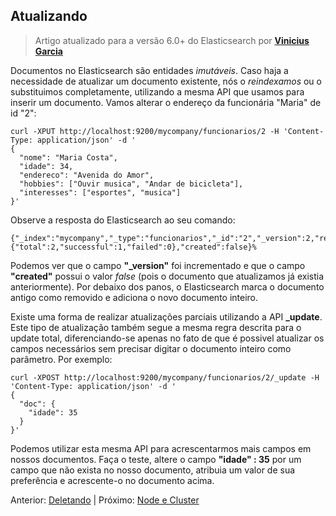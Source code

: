 ## Atualizando

> Artigo atualizado para a versão 6.0+ do Elasticsearch por __[Vinicius Garcia](https://github.com/vinicius3w)__

Documentos no Elasticsearch são entidades _imutáveis_. Caso haja a necessidade de atualizar um documento existente, nós o _reindexamos_ ou o substituimos completamente, utilizando a mesma API que usamos para inserir um documento. Vamos alterar o endereço da funcionária "Maria" de id "2":

```
curl -XPUT http://localhost:9200/mycompany/funcionarios/2 -H 'Content-Type: application/json' -d '
{
  "nome": "Maria Costa",
  "idade": 34,
  "endereco": "Avenida do Amor",
  "hobbies": ["Ouvir musica", "Andar de bicicleta"],
  "interesses": ["esportes", "musica"]
}'
```

Observe a resposta do Elasticsearch ao seu comando:

```
{"_index":"mycompany","_type":"funcionarios","_id":"2","_version":2,"result":"updated","_shards":{"total":2,"successful":1,"failed":0},"created":false}%
```

Podemos ver que o campo **"_version"** foi incrementado e que o campo **"created"** possui o valor _false_ (pois o documento que atualizamos já existia anteriormente). Por debaixo dos panos, o Elasticsearch marca o documento antigo como removido e adiciona o novo documento inteiro.

Existe uma forma de realizar atualizações parciais utilizando a API **_update**. Este tipo de atualização também segue a mesma regra descrita para o update total, diferenciando-se apenas no fato de que é possivel atualizar os campos necessários sem precisar digitar o documento inteiro como parâmetro. Por exemplo:

```
curl -XPOST http://localhost:9200/mycompany/funcionarios/2/_update -H 'Content-Type: application/json' -d '
{
  "doc": {
    "idade": 35
  }
}'
```

Podemos utilizar esta mesma API para acrescentarmos mais campos em nossos documentos. Faça o teste, altere o campo __"idade" : 35__ por um campo que não exista no nosso documento, atribuia um valor de sua preferência e acrescente-o no documento acima.

Anterior: [Deletando](/pages/delete.md) | Próximo: [Node e Cluster](/pages/node_cluster.md)
